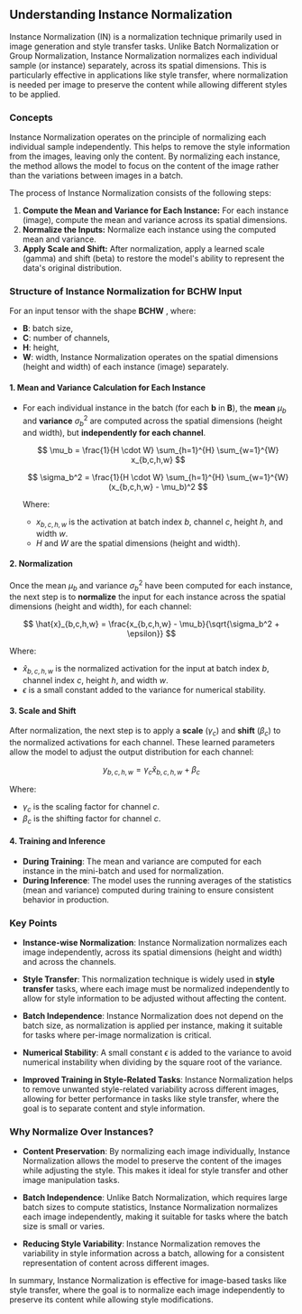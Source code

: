 ## Understanding Instance Normalization

Instance Normalization (IN) is a normalization technique primarily used in image generation and style transfer tasks. Unlike Batch Normalization or Group Normalization, Instance Normalization normalizes each individual sample (or instance) separately, across its spatial dimensions. This is particularly effective in applications like style transfer, where normalization is needed per image to preserve the content while allowing different styles to be applied.

### Concepts

Instance Normalization operates on the principle of normalizing each individual sample independently. This helps to remove the style information from the images, leaving only the content. By normalizing each instance, the method allows the model to focus on the content of the image rather than the variations between images in a batch.

The process of Instance Normalization consists of the following steps:

1. **Compute the Mean and Variance for Each Instance:** For each instance (image), compute the mean and variance across its spatial dimensions.
2. **Normalize the Inputs:** Normalize each instance using the computed mean and variance.
3. **Apply Scale and Shift:** After normalization, apply a learned scale (gamma) and shift (beta) to restore the model's ability to represent the data's original distribution.

### Structure of Instance Normalization for BCHW Input

For an input tensor with the shape **BCHW** , where:
- **B**: batch size,
- **C**: number of channels,
- **H**: height,
- **W**: width,
Instance Normalization operates on the spatial dimensions (height and width) of each instance (image) separately.

#### 1. Mean and Variance Calculation for Each Instance

- For each individual instance in the batch (for each **b** in **B**), the **mean** $\mu_b$ and **variance** $\sigma_b^2$ are computed across the spatial dimensions (height and width), but **independently for each channel**.

  $$ 
  \mu_b = \frac{1}{H \cdot W} \sum_{h=1}^{H} \sum_{w=1}^{W} x_{b,c,h,w}
  $$

  $$
  \sigma_b^2 = \frac{1}{H \cdot W} \sum_{h=1}^{H} \sum_{w=1}^{W} (x_{b,c,h,w} - \mu_b)^2
  $$

  Where:
  - $x_{b,c,h,w}$ is the activation at batch index $b$, channel $c$, height $h$, and width $w$.
  - $H$ and $W$ are the spatial dimensions (height and width).

#### 2. Normalization

Once the mean $\mu_b$ and variance $\sigma_b^2$ have been computed for each instance, the next step is to **normalize** the input for each instance across the spatial dimensions (height and width), for each channel:

$$
\hat{x}_{b,c,h,w} = \frac{x_{b,c,h,w} - \mu_b}{\sqrt{\sigma_b^2 + \epsilon}}
$$

Where:
- $\hat{x}_{b,c,h,w}$ is the normalized activation for the input at batch index $b$, channel index $c$, height $h$, and width $w$.
- $\epsilon$ is a small constant added to the variance for numerical stability.

#### 3. Scale and Shift

After normalization, the next step is to apply a **scale** ($\gamma_c$) and **shift** ($\beta_c$) to the normalized activations for each channel. These learned parameters allow the model to adjust the output distribution for each channel:

$$
y_{b,c,h,w} = \gamma_c \hat{x}_{b,c,h,w} + \beta_c
$$

Where:
- $\gamma_c$ is the scaling factor for channel $c$.
- $\beta_c$ is the shifting factor for channel $c$.

#### 4. Training and Inference

- **During Training**: The mean and variance are computed for each instance in the mini-batch and used for normalization.
- **During Inference**: The model uses the running averages of the statistics (mean and variance) computed during training to ensure consistent behavior in production.

### Key Points

- **Instance-wise Normalization**: Instance Normalization normalizes each image independently, across its spatial dimensions (height and width) and across the channels.
  
- **Style Transfer**: This normalization technique is widely used in **style transfer** tasks, where each image must be normalized independently to allow for style information to be adjusted without affecting the content.

- **Batch Independence**: Instance Normalization does not depend on the batch size, as normalization is applied per instance, making it suitable for tasks where per-image normalization is critical.

- **Numerical Stability**: A small constant $\epsilon$ is added to the variance to avoid numerical instability when dividing by the square root of the variance.

- **Improved Training in Style-Related Tasks**: Instance Normalization helps to remove unwanted style-related variability across different images, allowing for better performance in tasks like style transfer, where the goal is to separate content and style information.

### Why Normalize Over Instances?

- **Content Preservation**: By normalizing each image individually, Instance Normalization allows the model to preserve the content of the images while adjusting the style. This makes it ideal for style transfer and other image manipulation tasks.
  
- **Batch Independence**: Unlike Batch Normalization, which requires large batch sizes to compute statistics, Instance Normalization normalizes each image independently, making it suitable for tasks where the batch size is small or varies.

- **Reducing Style Variability**: Instance Normalization removes the variability in style information across a batch, allowing for a consistent representation of content across different images.

In summary, Instance Normalization is effective for image-based tasks like style transfer, where the goal is to normalize each image independently to preserve its content while allowing style modifications.